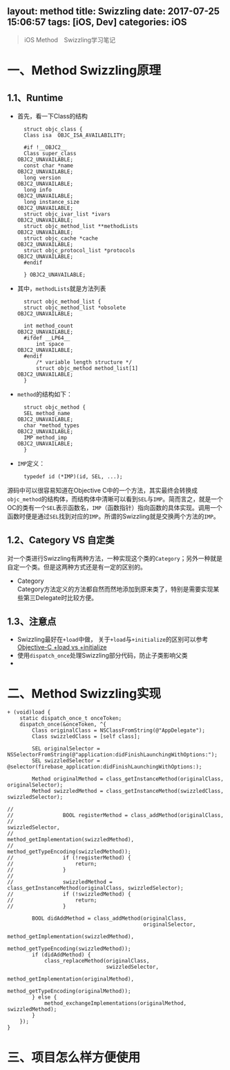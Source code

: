 layout: method
title: Swizzling
date: 2017-07-25 15:06:57
tags: [iOS, Dev]
categories: iOS
---

> iOS Method　Swizzling学习笔记    

# 一、Method Swizzling原理
## 1.1、Runtime   
+ 首先，看一下Class的结构      

		struct objc_class {
	    Class isa  OBJC_ISA_AVAILABILITY;
	
		#if !__OBJC2__
	    Class super_class                                        OBJC2_UNAVAILABLE;
	    const char *name                                         OBJC2_UNAVAILABLE;
	    long version                                             OBJC2_UNAVAILABLE;
	    long info                                                OBJC2_UNAVAILABLE;
	    long instance_size                                       OBJC2_UNAVAILABLE;
	    struct objc_ivar_list *ivars                             OBJC2_UNAVAILABLE;
	    struct objc_method_list **methodLists                    OBJC2_UNAVAILABLE;
	    struct objc_cache *cache                                 OBJC2_UNAVAILABLE;
	    struct objc_protocol_list *protocols                     OBJC2_UNAVAILABLE;
		#endif
	
		} OBJC2_UNAVAILABLE;   

+ 其中，`methodLists`就是方法列表
		
		struct objc_method_list {
	    struct objc_method_list *obsolete                        OBJC2_UNAVAILABLE;
	
	    int method_count                                         OBJC2_UNAVAILABLE;
		#ifdef __LP64__
		    int space                                                OBJC2_UNAVAILABLE;
		#endif
		    /* variable length structure */
		    struct objc_method method_list[1]                        OBJC2_UNAVAILABLE;
		} 

+ `method`的结构如下：     
		
		struct objc_method {
	    SEL method_name                                          OBJC2_UNAVAILABLE;
	    char *method_types                                       OBJC2_UNAVAILABLE;
	    IMP method_imp                                           OBJC2_UNAVAILABLE;
		}  
+ `IMP`定义：

		typedef id (*IMP)(id, SEL, ...);    

源码中可以很容易知道在Objective C中的一个方法，其实最终会转换成`objc_method`的结构体，而结构体中清晰可以看到`SEL`与`IMP`。简而言之，就是一个OC的类有一个`SEL`表示函数名，`IMP`（函数指针）指向函数的具体实现。调用一个函数时便是通过`SEL`找到对应的`IMP`。所谓的Swizzling就是交换两个方法的`IMP`。
## 1.2、Category VS 自定类

对一个类进行Swizzling有两种方法，一种实现这个类的`Category`；另外一种就是自定一个类。但是这两种方式还是有一定的区别的。  

+ Category    
Category方法定义的方法都自然而然地添加到原来类了，特别是需要实现某些第三Delegate时比较方便。

## 1.3、注意点

+ Swizzling最好在`+load`中做， 关于`+load`与`+initialize`的区别可以参考[Objective-C +load vs +initialize](http://blog.leichunfeng.com/blog/2015/05/02/objective-c-plus-load-vs-plus-initialize/)
+ 使用`dispatch_once`处理Swizzling部分代码，防止子类影响父类   
+ 
# 二、Method Swizzling实现    

	+ (void)load {
	    static dispatch_once_t onceToken;
	    dispatch_once(&onceToken, ^{
	        Class originalClass = NSClassFromString(@"AppDelegate");
	        Class swizzledClass = [self class];
	        
	        SEL originalSelector = NSSelectorFromString(@"application:didFinishLaunchingWithOptions:");
	        SEL swizzledSelector = @selector(firebase_application:didFinishLaunchingWithOptions:);
	        
	        Method originalMethod = class_getInstanceMethod(originalClass, originalSelector);
	        Method swizzledMethod = class_getInstanceMethod(swizzledClass, swizzledSelector);
	        
	//        
	//                BOOL registerMethod = class_addMethod(originalClass,
	//                                                      swizzledSelector,
	//                                                      method_getImplementation(swizzledMethod),
	//                                                      method_getTypeEncoding(swizzledMethod));
	//                if (!registerMethod) {
	//                    return;
	//                }
	//        
	//                swizzledMethod = class_getInstanceMethod(originalClass, swizzledSelector);
	//                if (!swizzledMethod) {
	//                    return;
	//                }
	        
	        BOOL didAddMethod = class_addMethod(originalClass,
	                                            originalSelector,
	                                            method_getImplementation(swizzledMethod),
	                                            method_getTypeEncoding(swizzledMethod));
	        if (didAddMethod) {
	            class_replaceMethod(originalClass,
	                                swizzledSelector,
	                                method_getImplementation(originalMethod),
	                                method_getTypeEncoding(originalMethod));
	        } else {
	            method_exchangeImplementations(originalMethod, swizzledMethod);
	        }
	    });
	}


# 三、项目怎么样方便使用